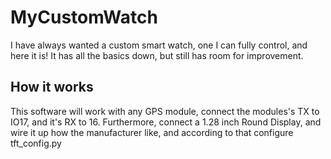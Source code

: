 # MyCustomWatch
I have always wanted a custom smart watch, one I can fully control, and here it is! It has all the basics down, but still has room for improvement.

## How it works

This software will work with any GPS module, connect the modules's TX to IO17, and it's RX to 16. Furthermore, connect a 1.28 inch Round Display, and wire it up how the manufacturer like, and according to that configure tft_config.py

